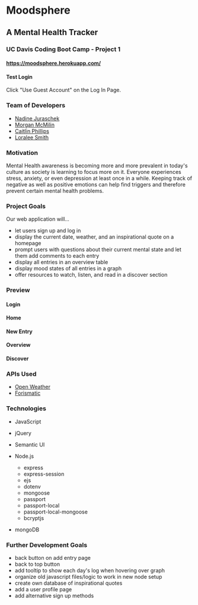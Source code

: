 # Moodsphere
## A Mental Health Tracker
### UC Davis Coding Boot Camp - Project 1
#### https://moodsphere.herokuapp.com/

#### Test Login
Click "Use Guest Account" on the Log In Page.

### Team of Developers
* [Nadine Juraschek](https://github.com/nadinejuraschek)
* [Morgan McMilin](https://github.com/Morganatic)
* [Caitlin Phillips](https://github.com/Caitlin3410)
* [Loralee Smith](https://github.com/LoraleeSmith)

### Motivation
Mental Health awareness is becoming more and more prevalent in today's culture as society is learning to focus more on it. Everyone experiences stress, anxiety, or even depression at least once in a while. Keeping track of negative as well as positive emotions can help find triggers and therefore prevent certain mental health problems.

### Project Goals
Our web application will...
* let users sign up and log in
* display the current date, weather, and an inspirational quote on a homepage
* prompt users with questions about their current mental state and let them add comments to each entry
* display all entries in an overview table
* display mood states of all entries in a graph
* offer resources to watch, listen, and read in a discover section

### Preview
#### Login

#### Home

#### New Entry

#### Overview

#### Discover

### APIs Used
* [Open Weather](https://openweathermap.org/)
* [Forismatic](https://forismatic.com/en/)

### Technologies
* JavaScript
* jQuery

* Semantic UI

* Node.js
    * express
    * express-session
    * ejs
    * dotenv
    * mongoose
    * passport
    * passport-local
    * passport-local-mongoose
    * bcryptjs

* mongoDB

### Further Development Goals
* back button on add entry page
* back to top button
* add tooltip to show each day's log when hovering over graph
* organize old javascript files/logic to work in new node setup
* create own database of inspirational quotes
* add a user profile page
* add alternative sign up methods
